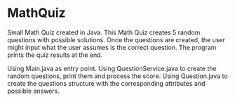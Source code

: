 # MathQuiz
Small Math Quiz created in Java. This Math Quiz creates 5 random questions with possible solutions. 
Once the questions are created, the user might input what the user assumes is the correct question.
The program prints the quiz results at the end.

Using Main.java as entry point.
Using QuestionService.java to create the random questions, print them and process the score.
Using Question.java to create the questions structure with the corresponding attributes and possible answers.
